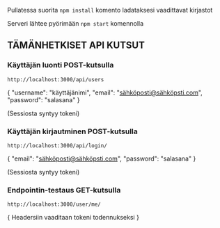 Pullatessa suorita ```npm install``` komento ladataksesi vaadittavat kirjastot

Serveri lähtee pyörimään ```npm start``` komennolla

## TÄMÄNHETKISET API KUTSUT



### Käyttäjän luonti POST-kutsulla

```http://localhost:3000/api/users```

{
	"username": "käyttäjänimi",
	"email": "sähköposti@sähköpsti.com",
	"password": "salasana"
}

(Sessiosta syntyy tokeni)




### Käyttäjän kirjautminen POST-kutsulla

```http://localhost:3000/api/login/```

{
	"email": "sähköposti@sähköpsti.com",
	"password": "salasana"
}

(Sessiosta syntyy tokeni)




### Endpointin-testaus GET-kutsulla

```http://localhost:3000/user/me/```

{ Headersiin vaaditaan tokeni todennukseksi }

